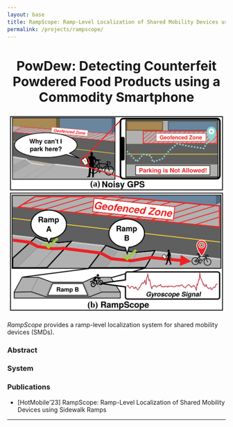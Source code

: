 ```yaml
---
layout: base
title: RampScope: Ramp-Level Localization of Shared Mobility Devices using Sidewalk Ramps
permalink: /projects/rampscope/
---
```



<div style="text-align: center; margin-bottom: 20px;">
    <h2 style = "font-size: 30px">PowDew: Detecting Counterfeit Powdered Food Products using a Commodity Smartphone</h2>
    <img src="../../images/rampscope/intro.svg" alt="RampScope" style="width: 600px;">
</div>

*RampScope* provides a ramp-level localization system for shared mobility devices (SMDs). 

### Abstract

### System

### Publications

- [HotMobile'23] RampScope: Ramp-Level Localization of Shared Mobility Devices using Sidewalk Ramps

<hr>

